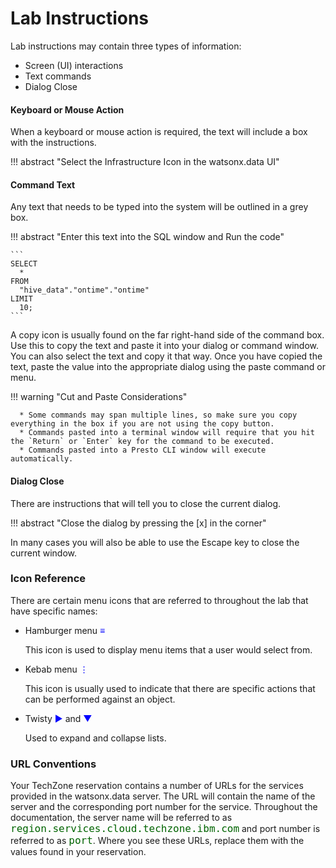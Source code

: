 # Lab Instructions

Lab instructions may contain three types of information:

* Screen (UI) interactions 
* Text commands
* Dialog Close

#### Keyboard or Mouse Action

When a keyboard or mouse action is required, the text will include a box with the instructions.

!!! abstract "Select the Infrastructure Icon in the watsonx.data UI"

#### Command Text

Any text that needs to be typed into the system will be outlined in a grey box. 

!!! abstract "Enter this text into the SQL window and Run the code"

    ```
    SELECT
      *
    FROM
      "hive_data"."ontime"."ontime"
    LIMIT
      10;
    ``` 

A copy icon is usually found on the far right-hand side of the command box. Use this to copy the text and paste it into your dialog or command window. You can also select the text and copy it that way. Once you have copied the text, paste the value into the appropriate dialog using the paste command or menu.

!!! warning "Cut and Paste Considerations"

      * Some commands may span multiple lines, so make sure you copy everything in the box if you are not using the copy button.
      * Commands pasted into a terminal window will require that you hit the `Return` or `Enter` key for the command to be executed.
      * Commands pasted into a Presto CLI window will execute automatically.

#### Dialog Close 

There are instructions that will tell you to close the current dialog.

!!! abstract "Close the dialog by pressing the [x] in the corner"

In many cases you will also be able to use the Escape key to close the current window.

### Icon Reference

There are certain menu icons that are referred to throughout the lab that have specific names:

* Hamburger menu <span style="font-style:bold; color:blue;">&equiv;</span>
  
     This icon is used to display menu items that a user would select from.

* Kebab menu <span style="font-style:bold; color:blue;">&vellip;</span>

     This icon is usually used to indicate that there are specific actions that can be performed against an object.

* Twisty <span style="font-style:bold; color:blue;">&#9658;</span> and <span style="font-style:bold; color:blue;">&#9660;</span>

     Used to expand and collapse lists.
  
### URL Conventions

Your TechZone reservation contains a number of URLs for the services provided in the watsonx.data server. The URL will contain the name of the server and the corresponding port number for the service. Throughout the documentation, the server name will be referred to as <tt style="font-size: large; color: darkgreen;">region.services.cloud.techzone.ibm.com</tt> and port number is referred to as <tt style="font-size: large; color: darkgreen;">port</tt>. Where you see these URLs, replace them with the values found in your reservation.